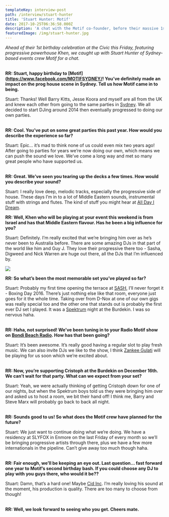 ```yaml
---
templateKey: interview-post
path: /interview/stuart-hunter
title: 'Stuart Hunter: Motif'
date: 2017-10-25T06:36:58.000Z
description: 'A chat with the Motif co-founder, before their massive 1st birthday party...'
featuredImage: /img/stuart-hunter.jpg
---
```

_Ahead of their 1st birthday celebration at the Civic this Friday, featuring progressive powerhouse Khen, we caught up with Stuart Hunter of Sydney-based events crew Motif for a chat._
<br><br>

**RR: Stuart, happy birthday to [Motif](https://www.facebook.com/MOTIFSYDNEY/! You’ve definitely made an impact on the prog house scene in Sydney. Tell us how Motif came in to being.**

Stuart: Thanks! Well Barry Kitts, Jesse Koora and myself are all from the UK and knew each other from going to the same parties in [Sydney](https://www.ravereviewz.net/Events-Location/Sydney). We all decided to start DJing around 2014 then eventually progressed to doing our own parties.
<br><br>

**RR: Cool. You’ve put on some great parties this past year. How would you describe the experience so far?**

Stuart: Epic… it’s mad to think none of us could even mix two years ago! After going to parties for years we’re now doing our own, which means we can push the sound we love. We’ve come a long way and met so many great people who have supported us.
<br><br>

**RR: Great. We’ve seen you tearing up the decks a few times. How would you describe your sound?**

Stuart: I really love deep, melodic tracks, especially the progressive side of house. These days I’m in to a lot of Middle Eastern sounds, instrumental stuff with strings and flutes. The kind of stuff you might hear at [All Day I Dream](https://www.facebook.com/alldayidream/).

**RR: Well, Khen who will be playing at your event this weekend is from Israel and has that Middle Eastern flavour. Has he been a big influence for you?**

Stuart: Definitely. I’m really excited that we’re bringing him over as he’s never been to Australia before. There are some amazing DJs in that part of the world like him and Guy J. They love their progressive there too - Sasha, Digweed and Nick Warren are huge out there, all the DJs that I’m influenced by.

![](/img/stuart-hunter-motif.jpg)

**RR: So what’s been the most memorable set you’ve played so far?**

Stuart: Probably my first time opening the terrace at [SASH](https://magazine.ravereviewz.net/interview/kerry-wallace), I’ll never forget it - Boxing Day 2016. There’s just nothing else like that room, everyone just goes for it the whole time. Taking over from D-Nox at one of our own gigs was really special too and the other one that stands out is probably the first ever DJ set I played. It was a [Spektrum](https://magazine.ravereviewz.net/interview/eden-worthington-spektrum) night at the Burdekin. I was so nervous haha.
<br><br>

**RR: Haha, not surprised! We’ve been tuning in to your Radio Motif show on [Bondi Beach Radio](https://www.facebook.com/Bondi-Beach-Radio-431422933620978/). How has that been going?**

Stuart: It’s been awesome. It’s really good having a regular slot to play fresh music. We can also invite DJs we like to the show, I think [Zankee Gulati](https://magazine.ravereviewz.net/interview/zankee-gulati-bootz-n-catz) will be playing for us soon which we’re excited about.
<br><br>

**RR: Now, you’re supporting Cristoph at the Burdekin on December 16th. We can’t wait for that party. What can we expect from your set?**

Stuart: Yeah, we were actually thinking of getting Cristoph down for one of our nights, but when the Spektrum boys told us they were bringing him over and asked us to host a room, we bit their hand off! I think me, Barry and Steve Marx will probably go back to back all night.
<br><br>

**RR: Sounds good to us! So what does the Motif crew have planned for the future?**

Stuart: We just want to continue doing what we’re doing. We have a residency at SLYFOX in Enmore on the last Friday of every month so we’ll be bringing progressive artists through there, plus we have a few more internationals in the pipeline. Can’t give away too much though haha.
<br><br>

**RR: Fair enough, we’ll be keeping an eye out. Last question… fast forward one year to Motif’s second birthday bash. If you could choose any DJ to play with you guys there, who would it be??**

Stuart: Damn, that’s a hard one! Maybe [Cid Inc](https://www.facebook.com/Cidinc/). I’m really loving his sound at the moment, his production is quality. There are too many to choose from though!
<br><br>

**RR: Well, we look forward to seeing who you get. Cheers mate.**
